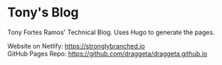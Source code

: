 # Tony's Blog

Tony Fortes Ramos' Technical Blog. Uses Hugo to generate the pages.

Website on Netlify: https://stronglybranched.io  
GitHub Pages Repo:  https://github.com/draggeta/draggeta.github.io
